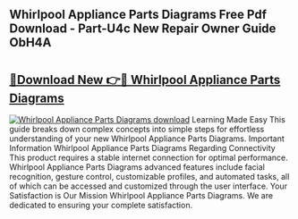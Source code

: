 ## Whirlpool Appliance Parts Diagrams Free Pdf Download - Part-U4c New Repair Owner Guide ObH4A

# <h2><a href="http://dfk2xl6.blite.top/?on=Whirlpool+Appliance+Parts+Diagrams">🔗Download New 👉🔴 Whirlpool Appliance Parts Diagrams</a></h2>

[![Whirlpool Appliance Parts Diagrams download](https://i.imgur.com/lujVjoI.png)](http://dfk2xl6.blite.top/?on=Whirlpool+Appliance+Parts+Diagrams)
Learning Made Easy This guide breaks down complex concepts into simple steps for effortless understanding of your new Whirlpool Appliance Parts Diagrams. Important Information Whirlpool Appliance Parts Diagrams Regarding Connectivity This product requires a stable internet connection for optimal performance. Whirlpool Appliance Parts Diagrams advanced features include facial recognition, gesture control, customizable profiles, and automated tasks, all of which can be accessed and customized through the user interface. Your Satisfaction is Our Mission Whirlpool Appliance Parts Diagrams. We are dedicated to ensuring your complete satisfaction.
